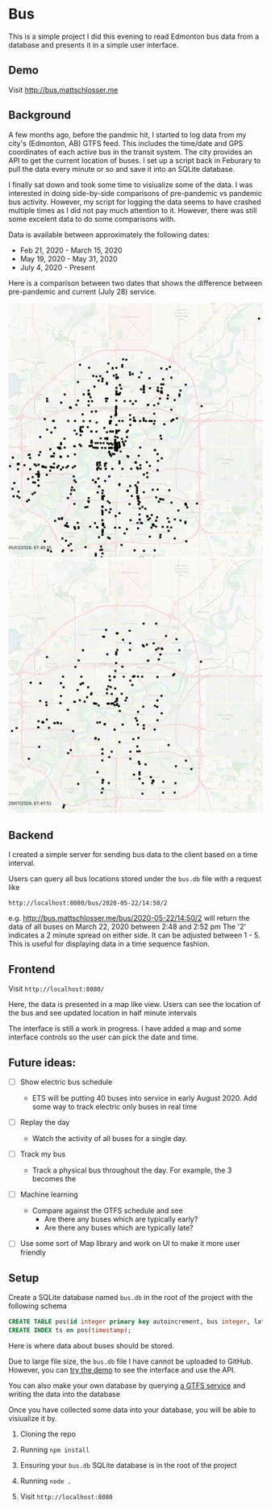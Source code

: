 # Bus

This is a simple project I did this evening to read Edmonton bus data
from a database and presents it in a simple user interface.

## Demo

Visit http://bus.mattschlosser.me

## Background 
A few months ago, before the pandmic hit, I started to log data from my city's (Edmonton, AB) GTFS feed. This includes
the time/date and GPS coordinates of each active bus in the transit system. The city provides an API
to get the current location of buses. I set up a script back in Feburary to pull the data every minute or so and 
save it into an SQLite database. 

I finally sat down and took some time to visiualize some of the 
data. I was interested in doing side-by-side comparisons of pre-pandemic vs pandemic bus activity. 
However, my script for logging the data seems to have crashed multiple times as I did not pay much attention
to it. However, there was still some excelent data to do some comparisons with. 

Data is available between approximately the following dates:
* Feb 21, 2020 - March 15, 2020
* May 19, 2020 - May 31, 2020
* July 4, 2020 - Present

Here is a comparison between two dates that shows the difference between pre-pandemic and current (July 28) service.

![Map of bus locations](docs/img/datavis1.png "Thursday, March 5, 2020 - 7:48 a.m.")
![Map of bus locations](docs/img/datavis2.png "Tuesday, July 28, 2020 - 7:48 a.m.")

## Backend

 I created a simple server for sending bus data to the client
based on a time interval.


Users can query all bus locations stored under the `bus.db` file with
a request like 
```
http://localhost:8080/bus/2020-05-22/14:50/2
```

e.g. http://bus.mattschlosser.me/bus/2020-05-22/14:50/2 will return the data of all
buses on March 22, 2020 between 2:48 and 2:52 pm
The '2' indicates a 2 minute spread on either side. It can be adjusted between 1 - 5. 
This is useful for displaying data in a time sequence fashion.

## Frontend

Visit `http://localhost:8080/`

Here, the data is presented in a map like view. Users can see the location of
the bus and see updated location in half minute intervals

The interface is still a work in progress. I have added a map and some interface controls so the
user can pick the date and time. 

## Future ideas:
- [ ] Show electric bus schedule
  - ETS will be putting 40 buses into service in early August 2020. Add some way to track electric only 
  buses in real time
- [ ] Replay the day
  - Watch the activity of all buses for a single day. 
- [ ] Track my bus
  - Track a physical bus throughout the day. For example, the 3 becomes the 
- [ ] Machine learning
  - Compare against the GTFS schedule and see
    - Are there any buses which are typically early?
    - Are there any buses which are typically late?
- [ ] Use some sort of Map library and work on UI to make it more user friendly
 

## Setup

Create a SQLite database named `bus.db` in the root of the project with the following schema


```sql
CREATE TABLE pos(id integer primary key autoincrement, bus integer, lat double, long double, trip int, timestamp timestamp, bearing int, speed double);
CREATE INDEX ts on pos(timestamp);
```

Here is where data about buses should be stored. 

Due to large file size, the `bus.db` file I have cannot be uploaded to GitHub. However, you can [try the demo](http://bus.mattschlosser.me/) to see the interface and use the API.

You can also make your own database by querying [a GTFS service](https://developers.google.com/transit/gtfs-realtime) and writing the data into the database 

Once you have collected some data into your database, you will be able to visiualize it by.

1. Cloning the repo 

2. Running `npm install`

3. Ensuring your `bus.db` SQLite database is in the root of the project

4. Running `node . `

5. Visit `http://localhost:8080`
